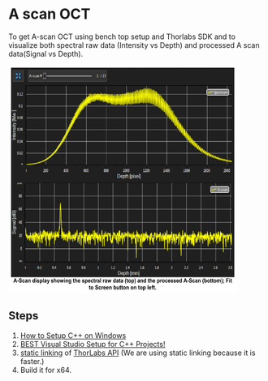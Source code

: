 # A scan OCT

To get A-scan OCT using bench top setup and Thorlabs SDK and to visualize both spectral raw data (Intensity vs Depth)  and processed A scan data(Signal vs Depth).

<img src="AScan.PNG"  width="450" height="450">

##  Steps 

1. [How to Setup C++ on Windows](https://www.youtube.com/watch?v=1OsGXuNA5cc) 
2. [BEST Visual Studio Setup for C++ Projects!](https://www.youtube.com/watch?v=qeH9Xv_90KM)
3. [static linking](https://www.youtube.com/watch?v=or1dAmUO8k0) of [ThorLabs API](https://gitlab.advr.iit.it/BRL/laser/thorlabs-api) (We are using static linking because it is faster.)
4. Build it for x64. 